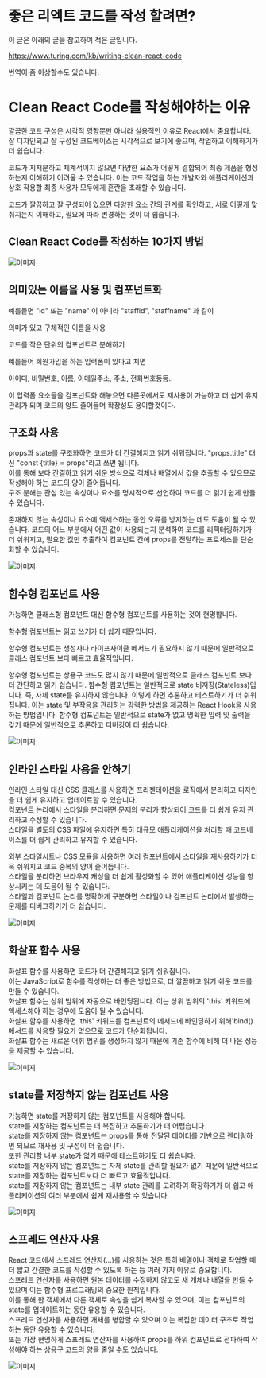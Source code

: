 # 좋은 리엑트 코드를 작성 할려면?

이 글은 아래의 글을 참고하여 적은 글입니다.

https://www.turing.com/kb/writing-clean-react-code

번역이 좀 이상할수도 있습니다.



<h1>Clean React Code를 작성해야하는 이유</h1>

깔끔한 코드 구성은 시각적 영향뿐만 아니라 실용적인 이유로 React에서 중요합니다. 잘 디자인되고 잘 구성된 코드베이스는 시각적으로 보기에 좋으며, 작업하고 이해하기가 더 쉽습니다.

코드가 지저분하고 체계적이지 않으면 다양한 요소가 어떻게 결합되어 최종 제품을 형성하는지 이해하기 어려울 수 있습니다. 이는 코드 작업을 하는 개발자와 애플리케이션과 상호 작용할 최종 사용자 모두에게 혼란을 초래할 수 있습니다.

코드가 깔끔하고 잘 구성되어 있으면 다양한 요소 간의 관계를 확인하고, 서로 어떻게 맞춰지는지 이해하고, 필요에 따라 변경하는 것이 더 쉽습니다.

<h2>Clean React Code를 작성하는 10가지 방법</h2>

![이미지](https://d2mk45aasx86xg.cloudfront.net/React_Tips_for_writing_clean_react_code_e90add0bfe.webp "React_Tips_for_writing_clean_react_code")



<h2>의미있는 이름을 사용 및 컴포넌트화</h2>

예를들면 "id" 또는 "name" 이 아니라 "staffid", "staffname" 과 같이

의미가 있고 구체적인 이름을 사용

코드를 작은 단위의 컴포넌트로 분해하기

예를들어 회원가입을 하는 입력폼이 있다고 치면

아이디, 비밀번호, 이름, 이메일주소, 주소, 전화번호등등..

이 입력폼 요소들을 컴포넌트화 해놓으면 다른곳에서도 재사용이 가능하고 더 쉽게 유지관리가 되며 코드의 양도 줄어들며 확장성도 용이할것이다.

<h2>구조화 사용</h2>

props과 state를 구조화하면 코드가 더 간결해지고 읽기 쉬워집니다. "props.title" 대신 "const {title} = props"라고 쓰면 됩니다.<br/>
이를 통해 보다 간결하고 읽기 쉬운 방식으로 객체나 배열에서 값을 추출할 수 있으므로 작성해야 하는 코드의 양이 줄어듭니다.<br/>
구조 분해는 관심 있는 속성이나 요소를 명시적으로 선언하여 코드를 더 읽기 쉽게 만들 수 있습니다.

존재하지 않는 속성이나 요소에 액세스하는 동안 오류를 방지하는 데도 도움이 될 수 있습니다.
코드의 어느 부분에서 어떤 값이 사용되는지 분석하여 코드를 리팩터링하기가 더 쉬워지고,
필요한 값만 추출하여 컴포넌트 간에 props를 전달하는 프로세스를 단순화할 수 있습니다.

![이미지](https://d2mk45aasx86xg.cloudfront.net/How_to_Write_Cleaner_React_Code_ae3e652825.webp "How_to_Write_Cleaner_React_Code_3")


<h2>함수형 컴포넌트 사용</h2>

가능하면 클래스형 컴포넌트 대신 함수형 컴포넌트를 사용하는 것이 현명합니다.

함수형 컴포넌트는 읽고 쓰기가 더 쉽기 때문입니다.

함수형 컴포넌트는 생성자나 라이프사이클 메서드가 필요하지 않기 때문에 일반적으로 클래스 컴포넌트 보다 빠르고 효율적입니다.

함수형 컴포넌트는 상용구 코드도 많지 않기 때문에 일반적으로 클래스 컴포넌트 보다 더 간단하고 읽기 쉽습니다.
함수형 컴포넌트는 일반적으로 state 비저장(Stateless)입니다. 즉, 자체 state를 유지하지 않습니다.
이렇게 하면 추론하고 테스트하기가 더 쉬워집니다.
이는 state 및 부작용을 관리하는 강력한 방법을 제공하는 React Hook을 사용하는 방법입니다.
함수형 컴포넌트는 일반적으로 state가 없고 명확한 입력 및 출력을 갖기 때문에 일반적으로 추론하고 디버깅이 더 쉽습니다.

![이미지](https://d2mk45aasx86xg.cloudfront.net/React_Clean_Code_d00554a928.webp "How_to_Write_Cleaner_React_Code_4")

<h2>인라인 스타일 사용을 안하기</h2>

인라인 스타일 대신 CSS 클래스를 사용하면 프리젠테이션을 로직에서 분리하고 디자인을 더 쉽게 유지하고 업데이트할 수 있습니다.<br/>
컴포넌트 논리에서 스타일을 분리하면 문제의 분리가 향상되어 코드를 더 쉽게 유지 관리하고 수정할 수 있습니다.<br/>
스타일을 별도의 CSS 파일에 유지하면 특히 대규모 애플리케이션을 처리할 때 코드베이스를 더 쉽게 관리하고 유지할 수 있습니다.<br/>

외부 스타일시트나 CSS 모듈을 사용하면 여러 컴포넌트에서 스타일을 재사용하기가 더욱 쉬워지고 코드 중복의 양이 줄어듭니다.<br/>
스타일을 분리하면 브라우저 캐싱을 더 쉽게 활성화할 수 있어 애플리케이션 성능을 향상시키는 데 도움이 될 수 있습니다.<br/>
스타일과 컴포넌트 논리를 명확하게 구분하면 스타일이나 컴포넌트 논리에서 발생하는 문제를 디버그하기가 더 쉽습니다.<br/>

![이미지](https://d2mk45aasx86xg.cloudfront.net/Important_Tips_to_Write_Clean_React_Code_15fe1ae4b6.webp "How_to_Write_Cleaner_React_Code_5")

<h2>화살표 함수 사용</h2>

화살표 함수를 사용하면 코드가 더 간결해지고 읽기 쉬워집니다.<br/>
이는 JavaScript로 함수를 작성하는 더 좋은 방법으로, 더 깔끔하고 읽기 쉬운 코드를 만들 수 있습니다.<br/>
화살표 함수는 상위 범위에 자동으로 바인딩됩니다. 이는 상위 범위의 'this' 키워드에 액세스해야 하는 경우에 도움이 될 수 있습니다.<br/>
화살표 함수를 사용하면 'this' 키워드를 컴포넌트의 메서드에 바인딩하기 위해'bind() 메서드를 사용할 필요가 없으므로 코드가 단순화됩니다.<br/>
화살표 함수는 새로운 어휘 범위를 생성하지 않기 때문에 기존 함수에 비해 더 나은 성능을 제공할 수 있습니다.

![이미지](https://d2mk45aasx86xg.cloudfront.net/Clean_Code_in_React_e546322925.webp "How_to_Write_Cleaner_React_Code_5")

<h2>state를 저장하지 않는 컴포넌트 사용</h2>

가능하면 state를 저장하지 않는 컴포넌트를 사용해야 합니다.<br/>
state를 저장하는 컴포넌트는 더 복잡하고 추론하기가 더 어렵습니다.<br/>
state를 저장하지 않는 컴포넌트는 props를 통해 전달된 데이터를 기반으로 렌더링하면 되므로 재사용 및 구성이 더 쉽습니다.<br/>
또한 관리할 내부 state가 없기 때문에 테스트하기도 더 쉽습니다.<br/>
state를 저장하지 않는 컴포넌트는 자체 state를 관리할 필요가 없기 때문에 일반적으로 state를 저장하는 컴포넌트보다 더 빠르고 효율적입니다.<br/>
state를 저장하지 않는 컴포넌트는 내부 state 관리를 고려하여 확장하기가 더 쉽고 애플리케이션의 여러 부분에서 쉽게 재사용할 수 있습니다.

![이미지](https://d2mk45aasx86xg.cloudfront.net/React_Best_Practices_0c433f936a.webp "How_to_Write_Cleaner_React_Code_6")

<h2>스프레드 연산자 사용</h2>

React 코드에서 스프레드 연산자(...)를 사용하는 것은 특히 배열이나 객체로 작업할 때 더 짧고 간결한 코드를 작성할 수 있도록 하는 등 여러 가지 이유로 중요합니다.<br/>
스프레드 연산자를 사용하면 원본 데이터를 수정하지 않고도 새 개체나 배열을 만들 수 있으며 이는 함수형 프로그래밍의 중요한 원칙입니다.<br/>
이를 통해 한 객체에서 다른 객체로 속성을 쉽게 복사할 수 있으며, 이는 컴포넌트의 state를 업데이트하는 동안 유용할 수 있습니다.<br/>
스프레드 연산자를 사용하면 개체를 병합할 수 있으며 이는 복잡한 데이터 구조로 작업하는 동안 유용할 수 있습니다.<br/>
또는 가장 현명하게 스프레드 연산자를 사용하여 props를 하위 컴포넌트로 전파하여 작성해야 하는 상용구 코드의 양을 줄일 수도 있습니다.

![이미지](https://d2mk45aasx86xg.cloudfront.net/Right_Way_to_Write_React_clean_code_e5f46fe26b.webp "How_to_Write_Cleaner_React_Code_7")